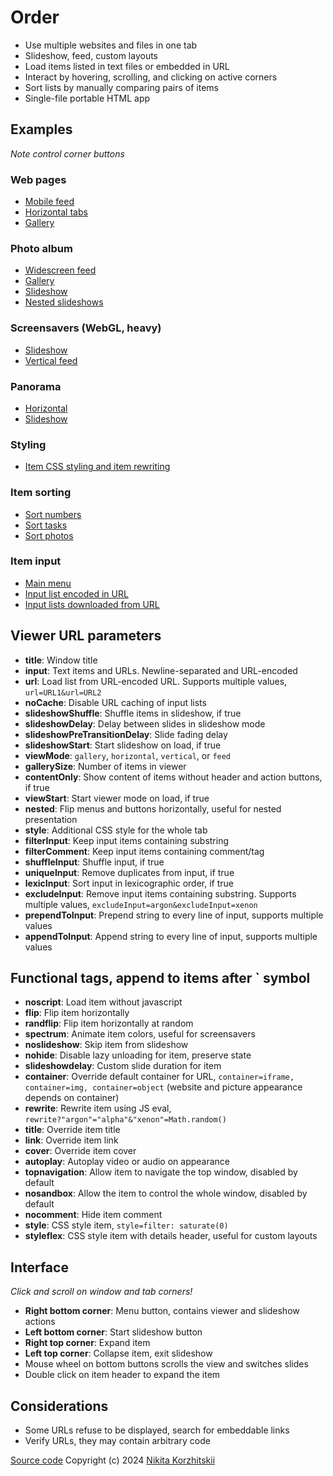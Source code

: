 # Order
* Use multiple websites and files in one tab
* Slideshow, feed, custom layouts
* Load items listed in text files or embedded in URL
* Interact by hovering, scrolling, and clicking on active corners
* Sort lists by manually comparing pairs of items
* Single-file portable HTML app

## Examples
*Note control corner buttons*

<!-- Meta example -->

### Web pages
* [Mobile feed](https://nikita-kun.github.io/order/#viewMode=feed&viewStart=1&gallerySize=2&contentOnly=0&title=MobileFeed&url=./intro/example-web.txt)
* [Horizontal tabs](https://nikita-kun.github.io/order/#viewMode=horizontal&viewStart=1&gallerySize=3&contentOnly=0&title=Web&url=./intro/example-web.txt)
* [Gallery](https://nikita-kun.github.io/order/#viewMode=gallery&viewStart=1&gallerySize=3&title=Web&url=./intro/example-web.txt)

### Photo album
* [Widescreen feed](https://nikita-kun.github.io/order/#viewMode=vertical&viewStart=1&gallerySize=2&shuffleInput=1&title=Photos&url=./intro/example-photo.txt)
* [Gallery](https://nikita-kun.github.io/order/#viewMode=gallery&viewStart=1&gallerySize=2&shuffleInput=1&title=Photos&url=./intro/example-photo.txt)
* [Slideshow](https://nikita-kun.github.io/order/#slideshowDelay=15&slideshowStart=1&title=Photos&url=./intro/example-photo.txt)
* [Nested slideshows](https://nikita-kun.github.io/order/#viewStart=1&viewMode=horizontal&gallerySize=3&nested=1&title=NestedSlideshows&input=%23slideshowDelay%3D10%26slideshowStart%3D1%26title%3DPhotos%26url%3D.%2Fintro%2Fexample-photo.txt%0A%23slideshowDelay%3D9%26slideshowStart%3D1%26title%3DPhotos%26url%3D.%2Fintro%2Fexample-photo.txt%0A%23slideshowDelay%3D8%26slideshowStart%3D1%26title%3DPhotos%26url%3D.%2Fintro%2Fexample-photo.txt)

### Screensavers (WebGL, heavy)
* [Slideshow](https://nikita-kun.github.io/order/#slideshowDelay=25&slideshowStart=1&title=Screensaver&url=./intro/example-screensaver.txt)
* [Vertical feed](https://nikita-kun.github.io/order/#viewMode=vertical&viewStart=1&title=Screensaver&url=./intro/example-screensaver.txt)

### Panorama
* [Horizontal](https://nikita-kun.github.io/order/#viewMode=horizontal&viewStart=1&gallerySize=3&shuffleInput=1&title=Panorama&url=./intro/example-panorama.txt)
* [Slideshow](https://nikita-kun.github.io/order/#slideshowDelay=60&slideshowStart=1&viewMode=horizontal&title=Panorama&url=./intro/example-panorama.txt)

### Styling
* [Item CSS styling and item rewriting](https://nikita-kun.github.io/order/#viewStart=1&gallerySize=3&viewMode=gallery&contentOnly=0&url=./intro/example-effect.txt)
<!-- * **custom layout example** -->

### Item sorting
* [Sort numbers](https://nikita-kun.github.io/order/#sortStart=1&shuffleInput=1&viewMode=vertical&gallerySize=10&title=Sort&input=1%0A2%0A3%0A4%0A5%0A6%0A7%0A8%0A9%0A0)
* [Sort tasks](https://nikita-kun.github.io/order/#sortStart=1&shuffleInput=1&viewMode=vertical&gallerySize=10&title=Sort&input=wash%20dishes%0Adinner%0Asleep%0Aleisure%0Awork%0Awalk)
* [Sort photos](https://nikita-kun.github.io/order/#sortStart=1&shuffleInput=1&viewMode=vertical&gallerySize=3&title=Sort&filterInput=a1&url=./intro/example-photo.txt)

### Item input
* [Main menu](https://nikita-kun.github.io/order/)
* [Input list encoded in URL](https://nikita-kun.github.io/order/#input=1%0A2%0A3%0A4%0A5%0A6%0A7%0A8%0A9%0A0)
* [Input lists downloaded from URL](https://nikita-kun.github.io/order/#url=./intro/example-screensaver.txt&url=./intro/example-web.txt)

## Viewer URL parameters
* **title**: Window title
* **input**: Text items and URLs. Newline-separated and URL-encoded
* **url**: Load list from URL-encoded URL. Supports multiple values, `url=URL1&url=URL2`
* **noCache**: Disable URL caching of input lists
* **slideshowShuffle**: Shuffle items in slideshow, if true
* **slideshowDelay**: Delay between slides in slideshow mode
* **slideshowPreTransitionDelay**: Slide fading delay
* **slideshowStart**: Start slideshow on load, if true
* **viewMode**: `gallery`, `horizontal`, `vertical`, or `feed`
* **gallerySize**: Number of items in viewer
* **contentOnly**: Show content of items without header and action buttons, if true
* **viewStart**: Start viewer mode on load, if true
* **nested**: Flip menus and buttons horizontally, useful for nested presentation
* **style**: Additional CSS style for the whole tab
* **filterInput**: Keep input items containing substring
* **filterComment**: Keep input items containing comment/tag
* **shuffleInput**: Shuffle input, if true
* **uniqueInput**: Remove duplicates from input, if true
* **lexicInput**: Sort input in lexicographic order, if true
* **excludeInput**: Remove input items containing substring. Supports multiple values, `excludeInput=argon&excludeInput=xenon`
* **prependToInput**: Prepend string to every line of input, supports multiple values
* **appendToInput**: Append string to every line of input, supports multiple values

## Functional tags, append to items after ` symbol
* **noscript**: Load item without javascript
* **flip**: Flip item horizontally
* **randflip**: Flip item horizontally at random
* **spectrum**: Animate item colors, useful for screensavers
* **noslideshow**: Skip item from slideshow
* **nohide**: Disable lazy unloading for item, preserve state
* **slideshowdelay**: Custom slide duration for item
* **container**: Override default container for URL, `container=iframe, container=img, container=object` (website and picture appearance depends on container) 
* **rewrite**: Rewrite item using JS eval, `rewrite?"argon"="alpha"&"xenon"=Math.random()`
* **title**: Override item title
* **link**: Override item link
* **cover**: Override item cover
* **autoplay**: Autoplay video or audio on appearance
* **topnavigation**: Allow item to navigate the top window, disabled by default
* **nosandbox**: Allow the item to control the whole window, disabled by default
* **nocomment**: Hide item comment
* **style**: CSS style item, `style=filter: saturate(0)`
* **styleflex**: CSS style item with details header, useful for custom layouts

## Interface
*Click and scroll on window and tab corners!*
* **Right bottom corner**: Menu button, contains viewer and slideshow actions
* **Left bottom corner**: Start slideshow button
* **Right top corner**: Expand item
* **Left top corner**: Collapse item, exit slideshow
* Mouse wheel on bottom buttons scrolls the view and switches slides
* Double click on item header to expand the item

## Considerations
* Some URLs refuse to be displayed, search for embeddable links
* Verify URLs, they may contain arbitrary code

[Source code](https://github.com/nikita-kun/order)
Copyright (c) 2024 [Nikita Korzhitskii](https://nikita-kun.github.io/)
